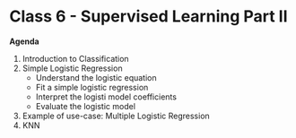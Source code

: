 # Class 6 - Supervised Learning Part II

**Agenda**
1. Introduction to Classification
2. Simple Logistic Regression
    - Understand the logistic equation 
    - Fit a simple logistic regression 
    - Interpret the logisti model coefficients
    - Evaluate the logistic model
3. Example of use-case: Multiple Logistic Regression
4. KNN